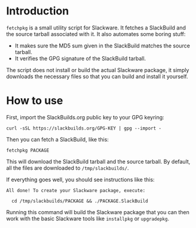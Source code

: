 # Introduction

`fetchpkg` is a small utility script for Slackware. It fetches a SlackBuild and
the source tarball associated with it. It also automates some boring stuff:

* It makes sure the MD5 sum given in the SlackBuild matches the source tarball.
* It verifies the GPG signature of the SlackBuild tarball.

The script does not install or build the actual Slackware package, it simply
downloads the necessary files so that you can build and install it yourself.

# How to use

First, import the SlackBuilds.org public key to your GPG keyring:

    curl -sSL https://slackbuilds.org/GPG-KEY | gpg --import -

Then you can fetch a SlackBuild, like this:

    fetchpkg PACKAGE

This will download the SlackBuild tarball and the source tarball.
By default, all the files are downloaded to `/tmp/slackbuilds/`.

If everything goes well, you should see instructions like this:

    All done! To create your Slackware package, execute:
    
      cd /tmp/slackbuilds/PACKAGE && ./PACKAGE.SlackBuild
    

Running this command will build the Slackware package that you can then work
with the basic Slackware tools like `installpkg` or `upgradepkg`.
